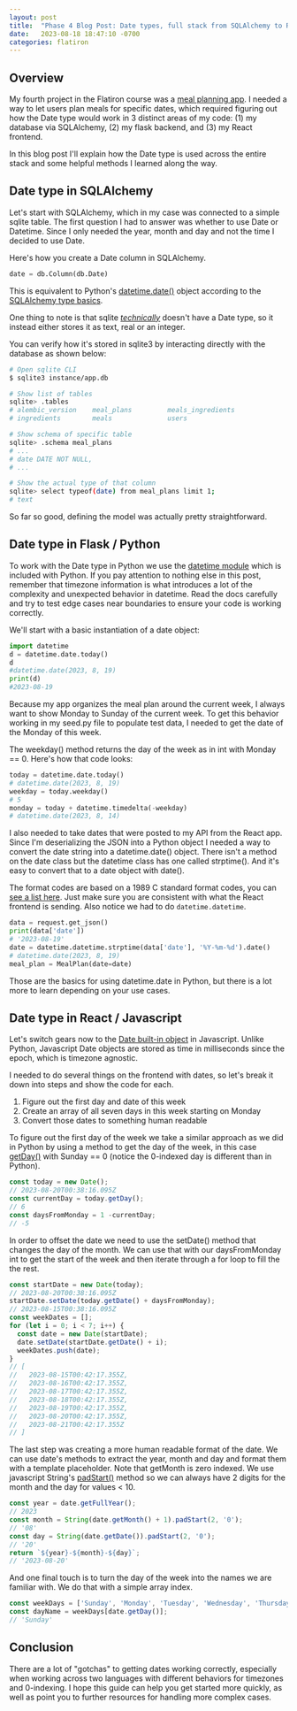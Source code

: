 ```yaml
---
layout: post
title:  "Phase 4 Blog Post: Date types, full stack from SQLAlchemy to React"
date:   2023-08-18 18:47:10 -0700
categories: flatiron
---
```


## Overview

My fourth project in the Flatiron course was a [meal planning app](https://github.com/rendely/phase-4-project-meal-planner). I needed a way to let users plan meals for specific dates, which required figuring out how the Date type would work in 3 distinct areas of my code: (1) my database via SQLAlchemy, (2) my flask backend, and (3) my React frontend.

In this blog post I'll explain how the Date type is used across the entire stack and some helpful methods I learned along the way.

## Date type in SQLAlchemy

Let's start with SQLAlchemy, which in my case was connected to a simple sqlite table. The first question I had to answer was whether to use Date or Datetime. Since I only needed the year, month and day and not the time I decided to use Date.

Here's how you create a Date column in SQLAlchemy. 

```python
date = db.Column(db.Date)
```

This is equivalent to Python's [datetime.date()](https://docs.python.org/3/library/datetime.html#date-objects) object according to the [SQLAlchemy type basics](https://docs.sqlalchemy.org/en/20/core/type_basics.html#sqlalchemy.types.Date:~:text=sqlalchemy.types.Date-,A%20type%20for%20datetime.date()%20objects.,-Members).

One thing to note is that sqlite [_technically_](https://www.sqlite.org/draft/datatype3.html) doesn't have a Date type, so it instead either stores it as text, real or an integer.

You can verify how it's stored in sqlite3 by interacting directly with the database as shown below:

```bash
# Open sqlite CLI
$ sqlite3 instance/app.db

# Show list of tables
sqlite> .tables
# alembic_version    meal_plans         meals_ingredients
# ingredients        meals              users  

# Show schema of specific table
sqlite> .schema meal_plans
# ...
# date DATE NOT NULL, 
# ...

# Show the actual type of that column
sqlite> select typeof(date) from meal_plans limit 1;
# text
```

So far so good, defining the model was actually pretty straightforward.

## Date type in Flask / Python

To work with the Date type in Python we use the [datetime module](https://docs.python.org/3/library/datetime.html) which is included with Python. If you pay attention to nothing else in this post, remember that timezone information is what introduces a lot of the complexity and unexpected behavior in datetime. Read the docs carefully and try to test edge cases near boundaries to ensure your code is working correctly.

We'll start with a basic instantiation of a date object:

```python
import datetime
d = datetime.date.today()
d
#datetime.date(2023, 8, 19)
print(d)
#2023-08-19
```

Because my app organizes the meal plan around the current week, I always want to show Monday to Sunday of the current week. To get this behavior working in my seed.py file to populate test data, I needed to get the date of the Monday of this week.

The weekday() method returns the day of the week as in int with Monday == 0. Here's how that code looks:

```python
today = datetime.date.today()
# datetime.date(2023, 8, 19)
weekday = today.weekday()
# 5
monday = today + datetime.timedelta(-weekday)
# datetime.date(2023, 8, 14)
```

I also needed to take dates that were posted to my API from the React app. Since I'm deserializing the JSON into a Python object I needed a way to convert the date string into a datetime.date() object. There isn't a method on the date class but the datetime class has one called strptime(). And it's easy to convert that to a date object with date().

The format codes are based on a 1989 C standard format codes, you can [see a list here](https://help.gnome.org/users/gthumb/stable/gthumb-date-formats.html.en). Just make sure you are consistent with what the React frontend is sending. Also notice we had to do `datetime.datetime`.

```python
data = request.get_json()
print(data['date'])
# '2023-08-19'
date = datetime.datetime.strptime(data['date'], '%Y-%m-%d').date()
# datetime.date(2023, 8, 19)
meal_plan = MealPlan(date=date)
```

Those are the basics for using datetime.date in Python, but there is a lot more to learn depending on your use cases.

## Date type in React / Javascript

Let's switch gears now to the [Date built-in object](https://developer.mozilla.org/en-US/docs/Web/JavaScript/Reference/Global_Objects/Date) in Javascript. Unlike Python, Javascript Date objects are stored as time in milliseconds since the epoch, which is timezone agnostic.

I needed to do several things on the frontend with dates, so let's break it down into steps and show the code for each.

1. Figure out the first day and date of this week
2. Create an array of all seven days in this week starting on Monday
3. Convert those dates to something human readable

To figure out the first day of the week we take a similar approach as we did in Python by using a method to get the day of the week, in this case [getDay()](https://developer.mozilla.org/en-US/docs/Web/JavaScript/Reference/Global_Objects/Date/getDay) with Sunday == 0 (notice the 0-indexed day is different than in Python).

```javascript
const today = new Date();
// 2023-08-20T00:38:16.095Z
const currentDay = today.getDay();
// 6
const daysFromMonday = 1 -currentDay;
// -5
```

In order to offset the date we need to use the setDate() method that changes the day of the month. We can use that with our daysFromMonday int to get the start of the week and then iterate through a for loop to fill the the rest.

```javascript
const startDate = new Date(today);
// 2023-08-20T00:38:16.095Z
startDate.setDate(today.getDate() + daysFromMonday);
// 2023-08-15T00:38:16.095Z
const weekDates = [];
for (let i = 0; i < 7; i++) {
  const date = new Date(startDate);
  date.setDate(startDate.getDate() + i);
  weekDates.push(date);
}
// [
//   2023-08-15T00:42:17.355Z,
//   2023-08-16T00:42:17.355Z,
//   2023-08-17T00:42:17.355Z,
//   2023-08-18T00:42:17.355Z,
//   2023-08-19T00:42:17.355Z,
//   2023-08-20T00:42:17.355Z,
//   2023-08-21T00:42:17.355Z
// ]
```

The last step was creating a more human readable format of the date. We can use date's methods to extract the year, month and day and format them with a template placeholder. Note that getMonth is zero indexed. We use javascript String's [padStart()](https://developer.mozilla.org/en-US/docs/Web/JavaScript/Reference/Global_Objects/String/padStart) method so we can always have 2 digits for the month and the day for values < 10.

```javascript
const year = date.getFullYear();
// 2023
const month = String(date.getMonth() + 1).padStart(2, '0');
// '08'
const day = String(date.getDate()).padStart(2, '0');
// '20'
return `${year}-${month}-${day}`;
// '2023-08-20'
```

And one final touch is to turn the day of the week into the names we are familiar with. We do that with a simple array index.

```javascript
const weekDays = ['Sunday', 'Monday', 'Tuesday', 'Wednesday', 'Thursday', 'Friday', 'Saturday'];
const dayName = weekDays[date.getDay()];
// 'Sunday'
```

## Conclusion

There are a lot of "gotchas" to getting dates working correctly, especially when working across two languages with different behaviors for timezones and 0-indexing. I hope this guide can help you get started more quickly, as well as point you to further resources for handling more complex cases.
